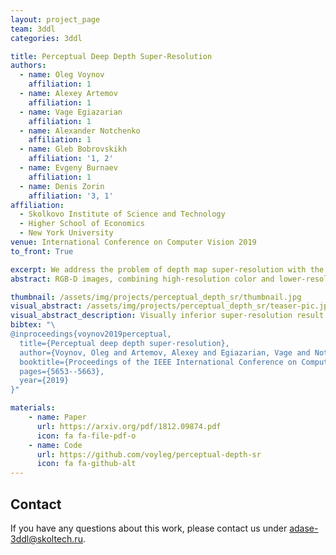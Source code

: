 ```yaml
---
layout: project_page
team: 3ddl
categories: 3ddl

title: Perceptual Deep Depth Super-Resolution
authors:
  - name: Oleg Voynov
    affiliation: 1
  - name: Alexey Artemov
    affiliation: 1
  - name: Vage Egiazarian
    affiliation: 1
  - name: Alexander Notchenko
    affiliation: 1
  - name: Gleb Bobrovskikh
    affiliation: '1, 2'
  - name: Evgeny Burnaev
    affiliation: 1
  - name: Denis Zorin
    affiliation: '3, 1'
affiliation:
  - Skolkovo Institute of Science and Technology
  - Higher School of Economics
  - New York University
venue: International Conference on Computer Vision 2019
to_front: True

excerpt: We address the problem of depth map super-resolution with the focus on visual quality of the corresponding 3D geometry. We demonstrate that basing the loss function on deviation of 3D surface rendering instead of direct depth deviation yields significantly improved results as measured by a number of perceptual metrics.
abstract: RGB-D images, combining high-resolution color and lower-resolution depth from various types of depth sensors, are increasingly common. One can significantly improve the resolution of depth maps by taking advantage of color information; deep learning methods make combining color and depth information particularly easy. However, fusing these two sources of data may lead to a variety of artifacts. If depth maps are used to reconstruct 3D shapes, e.g., for virtual reality applications, the visual quality of upsampled images is particularly important. The main idea of our approach is to measure the quality of depth map upsampling using renderings of resulting 3D surfaces. We demonstrate that a simple visual appearance-based loss, when used with either a trained CNN or simply a deep prior, yields significantly improved 3D shapes, as measured by a number of existing perceptual metrics. We compare this approach with a number of existing optimization and learning-based techniques. 

thumbnail: /assets/img/projects/perceptual_depth_sr/thumbnail.jpg
visual_abstract: /assets/img/projects/perceptual_depth_sr/teaser-pic.jpg
visual_abstract_description: Visually inferior super-resolution result in the middle gets higher score according to direct depth deviation but lower score according to perceptual deviation of the rendered image of the 3D surface. While the surfaces differ significantly, the corresponding depth maps do not capture this difference and look almost identical.
bibtex: "\
@inproceedings{voynov2019perceptual,
  title={Perceptual deep depth super-resolution},
  author={Voynov, Oleg and Artemov, Alexey and Egiazarian, Vage and Notchenko, Alexander and Bobrovskikh, Gleb and Burnaev, Evgeny and Zorin, Denis},
  booktitle={Proceedings of the IEEE International Conference on Computer Vision},
  pages={5653--5663},
  year={2019}
}"

materials:
    - name: Paper
      url: https://arxiv.org/pdf/1812.09874.pdf
      icon: fa fa-file-pdf-o
    - name: Code
      url: https://github.com/voyleg/perceptual-depth-sr
      icon: fa fa-github-alt
---
```

## Contact
If you have any questions about this work, please contact us under [adase-3ddl@skoltech.ru](mailto:adase-3ddl@skoltech.ru).
